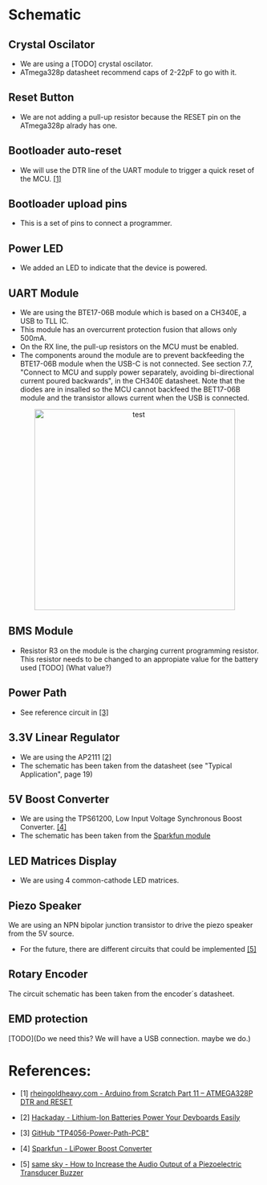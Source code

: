 # Schematic
## Crystal Oscilator
* We are using a [TODO] crystal oscilator.
* ATmega328p datasheet recommend caps of 2-22pF to go with it.

## Reset Button
* We are not adding a pull-up resistor because the RESET pin on the ATmega328p alrady has one.

## Bootloader auto-reset
* We will use the DTR line of the UART module to trigger a quick reset of the MCU. [[1]](#1)

## Bootloader upload pins
* This is a set of pins to connect a programmer.

## Power LED
* We added an LED to indicate that the device is powered.

## UART Module
* We are using the BTE17-06B module which is based on a CH340E, a USB to TLL IC.
* This module has an overcurrent protection fusion that allows only 500mA.
* On the RX line, the pull-up resistors on the MCU must be enabled.
* The components around the module are to prevent backfeeding the BTE17-06B module when the USB-C is not connected. See section 7.7, "Connect to MCU and supply power separately, avoiding bi-directional current poured backwards", in the CH340E datasheet. Note that the diodes are in insalled so the MCU cannot backfeed the BET17-06B module and the transistor allows current when the USB is connected.

<div style="text-align: center;">
    <img src="https://uelectronics.com/wp-content/uploads/2022/06/AR3184-BTE17-06B-USB-a-TTL-CH340E-Esquematico.jpg" alt="test" width="400">
</div>

## BMS Module
* Resistor R3 on the module is the charging current programming resistor. This resistor needs to be changed to an appropiate value for the battery used [TODO] (What value?) 

## Power Path
* See reference circuit in [[3]](#3)

## 3.3V Linear Regulator
* We are using the AP2111 [[2]](#2)
* The schematic has been taken from the datasheet (see "Typical Application", page 19)

## 5V Boost Converter
* We are using the TPS61200, Low Input Voltage Synchronous Boost Converter. [[4]](#4)
* The schematic has been taken from the [Sparkfun module](https://cdn.sparkfun.com/datasheets/Prototyping/Li_Power_Boost_Converter.pdf)

## LED Matrices Display
* We are using 4 common-cathode LED matrices.

## Piezo Speaker
We are using an NPN bipolar junction transistor to drive the piezo speaker from  the 5V source.

* For the future, there are different circuits that could be implemented [[5]](#5)

## Rotary Encoder
The circuit schematic has been taken from the encoder´s datasheet.

## EMD protection
[TODO](Do we need this? We will have a USB connection. maybe we do.)

# References:
* <a id="1">[1]</a> [rheingoldheavy.com - Arduino from Scratch Part 11 – ATMEGA328P DTR and RESET](https://rheingoldheavy.com/arduino-frogitm-scratch-part-11-atmega328p-dtr-and-reset/)
* <a id="2">[2]</a> [Hackaday - Lithium-Ion Batteries Power Your Devboards Easily](https://hackaday.com/2024/03/14/lithium-ion-batteries-power-your-devboards-easily/)
* <a id="3">[3]</a> [GitHub "TP4056-Power-Path-PCB"](https://github.com/DoImant/TP4056-Power-Path-PCB/blob/main/README.md)
* <a id="4">[4]</a> [Sparkfun - LiPower Boost Converter](https://www.sparkfun.com/lipower-boost-converter.html)

* <a id="5">[5]</a> [same sky - How to Increase the Audio Output of a Piezoelectric Transducer Buzzer](https://www.sameskydevices.com/blog/how-to-increase-the-audio-output-of-a-piezoelectric-transducer-buzzer)
